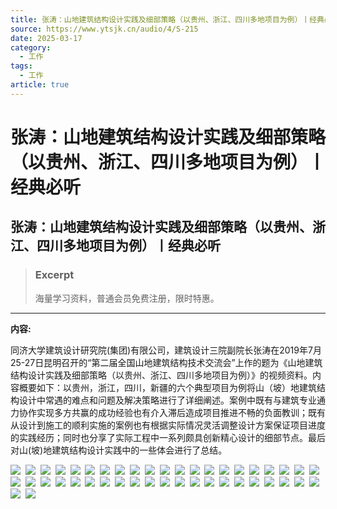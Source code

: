 ```yaml
---
title: 张涛：山地建筑结构设计实践及细部策略（以贵州、浙江、四川多地项目为例）丨经典必听
source: https://www.ytsjk.cn/audio/4/S-215
date: 2025-03-17
category:
  - 工作
tags:
  - 工作
article: true
---
```

# 张涛：山地建筑结构设计实践及细部策略（以贵州、浙江、四川多地项目为例）丨经典必听

## 张涛：山地建筑结构设计实践及细部策略（以贵州、浙江、四川多地项目为例）丨经典必听

> ### Excerpt
> 海量学习资料，普通会员免费注册，限时特惠。

---
**内容:**

同济大学建筑设计研究院(集团)有限公司，建筑设计三院副院长张涛在2019年7月25-27日昆明召开的“第二届全国山地建筑结构技术交流会”上作的题为《山地建筑结构设计实践及细部策略（以贵州、浙江、四川多地项目为例）》的视频资料。内容概要如下：以贵州，浙江，四川，新疆的六个典型项目为例将山（坡）地建筑结构设计中常遇的难点和问题及解决策略进行了详细阐述。案例中既有与建筑专业通力协作实现多方共赢的成功经验也有介入滞后造成项目推进不畅的负面教训；既有从设计到施工的顺利实施的案例也有根据实际情况灵活调整设计方案保证项目进度的实践经历；同时也分享了实际工程中一系列颇具创新精心设计的细部节点。最后对山(坡)地建筑结构设计实践中的一些体会进行了总结。

![](./%E5%BC%A0%E6%B6%9B%EF%BC%9A%E5%B1%B1%E5%9C%B0%E5%BB%BA%E7%AD%91%E7%BB%93%E6%9E%84%E8%AE%BE%E8%AE%A1%E5%AE%9E%E8%B7%B5%E5%8F%8A%E7%BB%86%E9%83%A8%E7%AD%96%E7%95%A5%EF%BC%88%E4%BB%A5%E8%B4%B5%E5%B7%9E%E3%80%81%E6%B5%99%E6%B1%9F%E3%80%81%E5%9B%9B%E5%B7%9D%E5%A4%9A%E5%9C%B0%E9%A1%B9%E7%9B%AE%E4%B8%BA%E4%BE%8B%EF%BC%89%E4%B8%A8%E7%BB%8F%E5%85%B8%E5%BF%85%E5%90%AC.assets/20200211153044694.jpg)  ![](./%E5%BC%A0%E6%B6%9B%EF%BC%9A%E5%B1%B1%E5%9C%B0%E5%BB%BA%E7%AD%91%E7%BB%93%E6%9E%84%E8%AE%BE%E8%AE%A1%E5%AE%9E%E8%B7%B5%E5%8F%8A%E7%BB%86%E9%83%A8%E7%AD%96%E7%95%A5%EF%BC%88%E4%BB%A5%E8%B4%B5%E5%B7%9E%E3%80%81%E6%B5%99%E6%B1%9F%E3%80%81%E5%9B%9B%E5%B7%9D%E5%A4%9A%E5%9C%B0%E9%A1%B9%E7%9B%AE%E4%B8%BA%E4%BE%8B%EF%BC%89%E4%B8%A8%E7%BB%8F%E5%85%B8%E5%BF%85%E5%90%AC.assets/20200211153044866.jpg)  ![](./%E5%BC%A0%E6%B6%9B%EF%BC%9A%E5%B1%B1%E5%9C%B0%E5%BB%BA%E7%AD%91%E7%BB%93%E6%9E%84%E8%AE%BE%E8%AE%A1%E5%AE%9E%E8%B7%B5%E5%8F%8A%E7%BB%86%E9%83%A8%E7%AD%96%E7%95%A5%EF%BC%88%E4%BB%A5%E8%B4%B5%E5%B7%9E%E3%80%81%E6%B5%99%E6%B1%9F%E3%80%81%E5%9B%9B%E5%B7%9D%E5%A4%9A%E5%9C%B0%E9%A1%B9%E7%9B%AE%E4%B8%BA%E4%BE%8B%EF%BC%89%E4%B8%A8%E7%BB%8F%E5%85%B8%E5%BF%85%E5%90%AC.assets/20200211153045116.jpg)  ![](./%E5%BC%A0%E6%B6%9B%EF%BC%9A%E5%B1%B1%E5%9C%B0%E5%BB%BA%E7%AD%91%E7%BB%93%E6%9E%84%E8%AE%BE%E8%AE%A1%E5%AE%9E%E8%B7%B5%E5%8F%8A%E7%BB%86%E9%83%A8%E7%AD%96%E7%95%A5%EF%BC%88%E4%BB%A5%E8%B4%B5%E5%B7%9E%E3%80%81%E6%B5%99%E6%B1%9F%E3%80%81%E5%9B%9B%E5%B7%9D%E5%A4%9A%E5%9C%B0%E9%A1%B9%E7%9B%AE%E4%B8%BA%E4%BE%8B%EF%BC%89%E4%B8%A8%E7%BB%8F%E5%85%B8%E5%BF%85%E5%90%AC.assets/20200211153045350.jpg)  ![](./%E5%BC%A0%E6%B6%9B%EF%BC%9A%E5%B1%B1%E5%9C%B0%E5%BB%BA%E7%AD%91%E7%BB%93%E6%9E%84%E8%AE%BE%E8%AE%A1%E5%AE%9E%E8%B7%B5%E5%8F%8A%E7%BB%86%E9%83%A8%E7%AD%96%E7%95%A5%EF%BC%88%E4%BB%A5%E8%B4%B5%E5%B7%9E%E3%80%81%E6%B5%99%E6%B1%9F%E3%80%81%E5%9B%9B%E5%B7%9D%E5%A4%9A%E5%9C%B0%E9%A1%B9%E7%9B%AE%E4%B8%BA%E4%BE%8B%EF%BC%89%E4%B8%A8%E7%BB%8F%E5%85%B8%E5%BF%85%E5%90%AC.assets/20200211153045538.jpg)  ![](./%E5%BC%A0%E6%B6%9B%EF%BC%9A%E5%B1%B1%E5%9C%B0%E5%BB%BA%E7%AD%91%E7%BB%93%E6%9E%84%E8%AE%BE%E8%AE%A1%E5%AE%9E%E8%B7%B5%E5%8F%8A%E7%BB%86%E9%83%A8%E7%AD%96%E7%95%A5%EF%BC%88%E4%BB%A5%E8%B4%B5%E5%B7%9E%E3%80%81%E6%B5%99%E6%B1%9F%E3%80%81%E5%9B%9B%E5%B7%9D%E5%A4%9A%E5%9C%B0%E9%A1%B9%E7%9B%AE%E4%B8%BA%E4%BE%8B%EF%BC%89%E4%B8%A8%E7%BB%8F%E5%85%B8%E5%BF%85%E5%90%AC.assets/20200211153045741.jpg)  ![](./%E5%BC%A0%E6%B6%9B%EF%BC%9A%E5%B1%B1%E5%9C%B0%E5%BB%BA%E7%AD%91%E7%BB%93%E6%9E%84%E8%AE%BE%E8%AE%A1%E5%AE%9E%E8%B7%B5%E5%8F%8A%E7%BB%86%E9%83%A8%E7%AD%96%E7%95%A5%EF%BC%88%E4%BB%A5%E8%B4%B5%E5%B7%9E%E3%80%81%E6%B5%99%E6%B1%9F%E3%80%81%E5%9B%9B%E5%B7%9D%E5%A4%9A%E5%9C%B0%E9%A1%B9%E7%9B%AE%E4%B8%BA%E4%BE%8B%EF%BC%89%E4%B8%A8%E7%BB%8F%E5%85%B8%E5%BF%85%E5%90%AC.assets/20200211153045944.jpg)  ![](./%E5%BC%A0%E6%B6%9B%EF%BC%9A%E5%B1%B1%E5%9C%B0%E5%BB%BA%E7%AD%91%E7%BB%93%E6%9E%84%E8%AE%BE%E8%AE%A1%E5%AE%9E%E8%B7%B5%E5%8F%8A%E7%BB%86%E9%83%A8%E7%AD%96%E7%95%A5%EF%BC%88%E4%BB%A5%E8%B4%B5%E5%B7%9E%E3%80%81%E6%B5%99%E6%B1%9F%E3%80%81%E5%9B%9B%E5%B7%9D%E5%A4%9A%E5%9C%B0%E9%A1%B9%E7%9B%AE%E4%B8%BA%E4%BE%8B%EF%BC%89%E4%B8%A8%E7%BB%8F%E5%85%B8%E5%BF%85%E5%90%AC.assets/20200211153046131.jpg)  ![](./%E5%BC%A0%E6%B6%9B%EF%BC%9A%E5%B1%B1%E5%9C%B0%E5%BB%BA%E7%AD%91%E7%BB%93%E6%9E%84%E8%AE%BE%E8%AE%A1%E5%AE%9E%E8%B7%B5%E5%8F%8A%E7%BB%86%E9%83%A8%E7%AD%96%E7%95%A5%EF%BC%88%E4%BB%A5%E8%B4%B5%E5%B7%9E%E3%80%81%E6%B5%99%E6%B1%9F%E3%80%81%E5%9B%9B%E5%B7%9D%E5%A4%9A%E5%9C%B0%E9%A1%B9%E7%9B%AE%E4%B8%BA%E4%BE%8B%EF%BC%89%E4%B8%A8%E7%BB%8F%E5%85%B8%E5%BF%85%E5%90%AC.assets/20200211153046335.jpg)  ![](./%E5%BC%A0%E6%B6%9B%EF%BC%9A%E5%B1%B1%E5%9C%B0%E5%BB%BA%E7%AD%91%E7%BB%93%E6%9E%84%E8%AE%BE%E8%AE%A1%E5%AE%9E%E8%B7%B5%E5%8F%8A%E7%BB%86%E9%83%A8%E7%AD%96%E7%95%A5%EF%BC%88%E4%BB%A5%E8%B4%B5%E5%B7%9E%E3%80%81%E6%B5%99%E6%B1%9F%E3%80%81%E5%9B%9B%E5%B7%9D%E5%A4%9A%E5%9C%B0%E9%A1%B9%E7%9B%AE%E4%B8%BA%E4%BE%8B%EF%BC%89%E4%B8%A8%E7%BB%8F%E5%85%B8%E5%BF%85%E5%90%AC.assets/20200211153046553.jpg)  ![](./%E5%BC%A0%E6%B6%9B%EF%BC%9A%E5%B1%B1%E5%9C%B0%E5%BB%BA%E7%AD%91%E7%BB%93%E6%9E%84%E8%AE%BE%E8%AE%A1%E5%AE%9E%E8%B7%B5%E5%8F%8A%E7%BB%86%E9%83%A8%E7%AD%96%E7%95%A5%EF%BC%88%E4%BB%A5%E8%B4%B5%E5%B7%9E%E3%80%81%E6%B5%99%E6%B1%9F%E3%80%81%E5%9B%9B%E5%B7%9D%E5%A4%9A%E5%9C%B0%E9%A1%B9%E7%9B%AE%E4%B8%BA%E4%BE%8B%EF%BC%89%E4%B8%A8%E7%BB%8F%E5%85%B8%E5%BF%85%E5%90%AC.assets/20200211153046741.jpg)  ![](./%E5%BC%A0%E6%B6%9B%EF%BC%9A%E5%B1%B1%E5%9C%B0%E5%BB%BA%E7%AD%91%E7%BB%93%E6%9E%84%E8%AE%BE%E8%AE%A1%E5%AE%9E%E8%B7%B5%E5%8F%8A%E7%BB%86%E9%83%A8%E7%AD%96%E7%95%A5%EF%BC%88%E4%BB%A5%E8%B4%B5%E5%B7%9E%E3%80%81%E6%B5%99%E6%B1%9F%E3%80%81%E5%9B%9B%E5%B7%9D%E5%A4%9A%E5%9C%B0%E9%A1%B9%E7%9B%AE%E4%B8%BA%E4%BE%8B%EF%BC%89%E4%B8%A8%E7%BB%8F%E5%85%B8%E5%BF%85%E5%90%AC.assets/20200211153046975.jpg)  ![](./%E5%BC%A0%E6%B6%9B%EF%BC%9A%E5%B1%B1%E5%9C%B0%E5%BB%BA%E7%AD%91%E7%BB%93%E6%9E%84%E8%AE%BE%E8%AE%A1%E5%AE%9E%E8%B7%B5%E5%8F%8A%E7%BB%86%E9%83%A8%E7%AD%96%E7%95%A5%EF%BC%88%E4%BB%A5%E8%B4%B5%E5%B7%9E%E3%80%81%E6%B5%99%E6%B1%9F%E3%80%81%E5%9B%9B%E5%B7%9D%E5%A4%9A%E5%9C%B0%E9%A1%B9%E7%9B%AE%E4%B8%BA%E4%BE%8B%EF%BC%89%E4%B8%A8%E7%BB%8F%E5%85%B8%E5%BF%85%E5%90%AC.assets/20200211153047241.jpg)  ![](./%E5%BC%A0%E6%B6%9B%EF%BC%9A%E5%B1%B1%E5%9C%B0%E5%BB%BA%E7%AD%91%E7%BB%93%E6%9E%84%E8%AE%BE%E8%AE%A1%E5%AE%9E%E8%B7%B5%E5%8F%8A%E7%BB%86%E9%83%A8%E7%AD%96%E7%95%A5%EF%BC%88%E4%BB%A5%E8%B4%B5%E5%B7%9E%E3%80%81%E6%B5%99%E6%B1%9F%E3%80%81%E5%9B%9B%E5%B7%9D%E5%A4%9A%E5%9C%B0%E9%A1%B9%E7%9B%AE%E4%B8%BA%E4%BE%8B%EF%BC%89%E4%B8%A8%E7%BB%8F%E5%85%B8%E5%BF%85%E5%90%AC.assets/20200211153047491.jpg)  ![](./%E5%BC%A0%E6%B6%9B%EF%BC%9A%E5%B1%B1%E5%9C%B0%E5%BB%BA%E7%AD%91%E7%BB%93%E6%9E%84%E8%AE%BE%E8%AE%A1%E5%AE%9E%E8%B7%B5%E5%8F%8A%E7%BB%86%E9%83%A8%E7%AD%96%E7%95%A5%EF%BC%88%E4%BB%A5%E8%B4%B5%E5%B7%9E%E3%80%81%E6%B5%99%E6%B1%9F%E3%80%81%E5%9B%9B%E5%B7%9D%E5%A4%9A%E5%9C%B0%E9%A1%B9%E7%9B%AE%E4%B8%BA%E4%BE%8B%EF%BC%89%E4%B8%A8%E7%BB%8F%E5%85%B8%E5%BF%85%E5%90%AC.assets/20200211153047678.jpg)  ![](./%E5%BC%A0%E6%B6%9B%EF%BC%9A%E5%B1%B1%E5%9C%B0%E5%BB%BA%E7%AD%91%E7%BB%93%E6%9E%84%E8%AE%BE%E8%AE%A1%E5%AE%9E%E8%B7%B5%E5%8F%8A%E7%BB%86%E9%83%A8%E7%AD%96%E7%95%A5%EF%BC%88%E4%BB%A5%E8%B4%B5%E5%B7%9E%E3%80%81%E6%B5%99%E6%B1%9F%E3%80%81%E5%9B%9B%E5%B7%9D%E5%A4%9A%E5%9C%B0%E9%A1%B9%E7%9B%AE%E4%B8%BA%E4%BE%8B%EF%BC%89%E4%B8%A8%E7%BB%8F%E5%85%B8%E5%BF%85%E5%90%AC.assets/20200211153047881.jpg)  ![](./%E5%BC%A0%E6%B6%9B%EF%BC%9A%E5%B1%B1%E5%9C%B0%E5%BB%BA%E7%AD%91%E7%BB%93%E6%9E%84%E8%AE%BE%E8%AE%A1%E5%AE%9E%E8%B7%B5%E5%8F%8A%E7%BB%86%E9%83%A8%E7%AD%96%E7%95%A5%EF%BC%88%E4%BB%A5%E8%B4%B5%E5%B7%9E%E3%80%81%E6%B5%99%E6%B1%9F%E3%80%81%E5%9B%9B%E5%B7%9D%E5%A4%9A%E5%9C%B0%E9%A1%B9%E7%9B%AE%E4%B8%BA%E4%BE%8B%EF%BC%89%E4%B8%A8%E7%BB%8F%E5%85%B8%E5%BF%85%E5%90%AC.assets/20200211153048100.jpg)  ![](./%E5%BC%A0%E6%B6%9B%EF%BC%9A%E5%B1%B1%E5%9C%B0%E5%BB%BA%E7%AD%91%E7%BB%93%E6%9E%84%E8%AE%BE%E8%AE%A1%E5%AE%9E%E8%B7%B5%E5%8F%8A%E7%BB%86%E9%83%A8%E7%AD%96%E7%95%A5%EF%BC%88%E4%BB%A5%E8%B4%B5%E5%B7%9E%E3%80%81%E6%B5%99%E6%B1%9F%E3%80%81%E5%9B%9B%E5%B7%9D%E5%A4%9A%E5%9C%B0%E9%A1%B9%E7%9B%AE%E4%B8%BA%E4%BE%8B%EF%BC%89%E4%B8%A8%E7%BB%8F%E5%85%B8%E5%BF%85%E5%90%AC.assets/20200211153048366.jpg)  ![](./%E5%BC%A0%E6%B6%9B%EF%BC%9A%E5%B1%B1%E5%9C%B0%E5%BB%BA%E7%AD%91%E7%BB%93%E6%9E%84%E8%AE%BE%E8%AE%A1%E5%AE%9E%E8%B7%B5%E5%8F%8A%E7%BB%86%E9%83%A8%E7%AD%96%E7%95%A5%EF%BC%88%E4%BB%A5%E8%B4%B5%E5%B7%9E%E3%80%81%E6%B5%99%E6%B1%9F%E3%80%81%E5%9B%9B%E5%B7%9D%E5%A4%9A%E5%9C%B0%E9%A1%B9%E7%9B%AE%E4%B8%BA%E4%BE%8B%EF%BC%89%E4%B8%A8%E7%BB%8F%E5%85%B8%E5%BF%85%E5%90%AC.assets/20200211153048647.jpg)  ![](./%E5%BC%A0%E6%B6%9B%EF%BC%9A%E5%B1%B1%E5%9C%B0%E5%BB%BA%E7%AD%91%E7%BB%93%E6%9E%84%E8%AE%BE%E8%AE%A1%E5%AE%9E%E8%B7%B5%E5%8F%8A%E7%BB%86%E9%83%A8%E7%AD%96%E7%95%A5%EF%BC%88%E4%BB%A5%E8%B4%B5%E5%B7%9E%E3%80%81%E6%B5%99%E6%B1%9F%E3%80%81%E5%9B%9B%E5%B7%9D%E5%A4%9A%E5%9C%B0%E9%A1%B9%E7%9B%AE%E4%B8%BA%E4%BE%8B%EF%BC%89%E4%B8%A8%E7%BB%8F%E5%85%B8%E5%BF%85%E5%90%AC.assets/20200211153048897.jpg)  ![](./%E5%BC%A0%E6%B6%9B%EF%BC%9A%E5%B1%B1%E5%9C%B0%E5%BB%BA%E7%AD%91%E7%BB%93%E6%9E%84%E8%AE%BE%E8%AE%A1%E5%AE%9E%E8%B7%B5%E5%8F%8A%E7%BB%86%E9%83%A8%E7%AD%96%E7%95%A5%EF%BC%88%E4%BB%A5%E8%B4%B5%E5%B7%9E%E3%80%81%E6%B5%99%E6%B1%9F%E3%80%81%E5%9B%9B%E5%B7%9D%E5%A4%9A%E5%9C%B0%E9%A1%B9%E7%9B%AE%E4%B8%BA%E4%BE%8B%EF%BC%89%E4%B8%A8%E7%BB%8F%E5%85%B8%E5%BF%85%E5%90%AC.assets/20200211153049147.jpg)  ![](./%E5%BC%A0%E6%B6%9B%EF%BC%9A%E5%B1%B1%E5%9C%B0%E5%BB%BA%E7%AD%91%E7%BB%93%E6%9E%84%E8%AE%BE%E8%AE%A1%E5%AE%9E%E8%B7%B5%E5%8F%8A%E7%BB%86%E9%83%A8%E7%AD%96%E7%95%A5%EF%BC%88%E4%BB%A5%E8%B4%B5%E5%B7%9E%E3%80%81%E6%B5%99%E6%B1%9F%E3%80%81%E5%9B%9B%E5%B7%9D%E5%A4%9A%E5%9C%B0%E9%A1%B9%E7%9B%AE%E4%B8%BA%E4%BE%8B%EF%BC%89%E4%B8%A8%E7%BB%8F%E5%85%B8%E5%BF%85%E5%90%AC.assets/20200211153049647.jpg)  ![](./%E5%BC%A0%E6%B6%9B%EF%BC%9A%E5%B1%B1%E5%9C%B0%E5%BB%BA%E7%AD%91%E7%BB%93%E6%9E%84%E8%AE%BE%E8%AE%A1%E5%AE%9E%E8%B7%B5%E5%8F%8A%E7%BB%86%E9%83%A8%E7%AD%96%E7%95%A5%EF%BC%88%E4%BB%A5%E8%B4%B5%E5%B7%9E%E3%80%81%E6%B5%99%E6%B1%9F%E3%80%81%E5%9B%9B%E5%B7%9D%E5%A4%9A%E5%9C%B0%E9%A1%B9%E7%9B%AE%E4%B8%BA%E4%BE%8B%EF%BC%89%E4%B8%A8%E7%BB%8F%E5%85%B8%E5%BF%85%E5%90%AC.assets/20200211153050053.jpg)  ![](./%E5%BC%A0%E6%B6%9B%EF%BC%9A%E5%B1%B1%E5%9C%B0%E5%BB%BA%E7%AD%91%E7%BB%93%E6%9E%84%E8%AE%BE%E8%AE%A1%E5%AE%9E%E8%B7%B5%E5%8F%8A%E7%BB%86%E9%83%A8%E7%AD%96%E7%95%A5%EF%BC%88%E4%BB%A5%E8%B4%B5%E5%B7%9E%E3%80%81%E6%B5%99%E6%B1%9F%E3%80%81%E5%9B%9B%E5%B7%9D%E5%A4%9A%E5%9C%B0%E9%A1%B9%E7%9B%AE%E4%B8%BA%E4%BE%8B%EF%BC%89%E4%B8%A8%E7%BB%8F%E5%85%B8%E5%BF%85%E5%90%AC.assets/20200211153051913.jpg)  ![](./%E5%BC%A0%E6%B6%9B%EF%BC%9A%E5%B1%B1%E5%9C%B0%E5%BB%BA%E7%AD%91%E7%BB%93%E6%9E%84%E8%AE%BE%E8%AE%A1%E5%AE%9E%E8%B7%B5%E5%8F%8A%E7%BB%86%E9%83%A8%E7%AD%96%E7%95%A5%EF%BC%88%E4%BB%A5%E8%B4%B5%E5%B7%9E%E3%80%81%E6%B5%99%E6%B1%9F%E3%80%81%E5%9B%9B%E5%B7%9D%E5%A4%9A%E5%9C%B0%E9%A1%B9%E7%9B%AE%E4%B8%BA%E4%BE%8B%EF%BC%89%E4%B8%A8%E7%BB%8F%E5%85%B8%E5%BF%85%E5%90%AC.assets/20200211153052147.jpg)  ![](./%E5%BC%A0%E6%B6%9B%EF%BC%9A%E5%B1%B1%E5%9C%B0%E5%BB%BA%E7%AD%91%E7%BB%93%E6%9E%84%E8%AE%BE%E8%AE%A1%E5%AE%9E%E8%B7%B5%E5%8F%8A%E7%BB%86%E9%83%A8%E7%AD%96%E7%95%A5%EF%BC%88%E4%BB%A5%E8%B4%B5%E5%B7%9E%E3%80%81%E6%B5%99%E6%B1%9F%E3%80%81%E5%9B%9B%E5%B7%9D%E5%A4%9A%E5%9C%B0%E9%A1%B9%E7%9B%AE%E4%B8%BA%E4%BE%8B%EF%BC%89%E4%B8%A8%E7%BB%8F%E5%85%B8%E5%BF%85%E5%90%AC.assets/20200211153052809.jpg)  ![](./%E5%BC%A0%E6%B6%9B%EF%BC%9A%E5%B1%B1%E5%9C%B0%E5%BB%BA%E7%AD%91%E7%BB%93%E6%9E%84%E8%AE%BE%E8%AE%A1%E5%AE%9E%E8%B7%B5%E5%8F%8A%E7%BB%86%E9%83%A8%E7%AD%96%E7%95%A5%EF%BC%88%E4%BB%A5%E8%B4%B5%E5%B7%9E%E3%80%81%E6%B5%99%E6%B1%9F%E3%80%81%E5%9B%9B%E5%B7%9D%E5%A4%9A%E5%9C%B0%E9%A1%B9%E7%9B%AE%E4%B8%BA%E4%BE%8B%EF%BC%89%E4%B8%A8%E7%BB%8F%E5%85%B8%E5%BF%85%E5%90%AC.assets/20200211153053022.jpg)  ![](./%E5%BC%A0%E6%B6%9B%EF%BC%9A%E5%B1%B1%E5%9C%B0%E5%BB%BA%E7%AD%91%E7%BB%93%E6%9E%84%E8%AE%BE%E8%AE%A1%E5%AE%9E%E8%B7%B5%E5%8F%8A%E7%BB%86%E9%83%A8%E7%AD%96%E7%95%A5%EF%BC%88%E4%BB%A5%E8%B4%B5%E5%B7%9E%E3%80%81%E6%B5%99%E6%B1%9F%E3%80%81%E5%9B%9B%E5%B7%9D%E5%A4%9A%E5%9C%B0%E9%A1%B9%E7%9B%AE%E4%B8%BA%E4%BE%8B%EF%BC%89%E4%B8%A8%E7%BB%8F%E5%85%B8%E5%BF%85%E5%90%AC.assets/20200211153053538.jpg)  ![](./%E5%BC%A0%E6%B6%9B%EF%BC%9A%E5%B1%B1%E5%9C%B0%E5%BB%BA%E7%AD%91%E7%BB%93%E6%9E%84%E8%AE%BE%E8%AE%A1%E5%AE%9E%E8%B7%B5%E5%8F%8A%E7%BB%86%E9%83%A8%E7%AD%96%E7%95%A5%EF%BC%88%E4%BB%A5%E8%B4%B5%E5%B7%9E%E3%80%81%E6%B5%99%E6%B1%9F%E3%80%81%E5%9B%9B%E5%B7%9D%E5%A4%9A%E5%9C%B0%E9%A1%B9%E7%9B%AE%E4%B8%BA%E4%BE%8B%EF%BC%89%E4%B8%A8%E7%BB%8F%E5%85%B8%E5%BF%85%E5%90%AC.assets/20200211153054881.jpg)  ![](./%E5%BC%A0%E6%B6%9B%EF%BC%9A%E5%B1%B1%E5%9C%B0%E5%BB%BA%E7%AD%91%E7%BB%93%E6%9E%84%E8%AE%BE%E8%AE%A1%E5%AE%9E%E8%B7%B5%E5%8F%8A%E7%BB%86%E9%83%A8%E7%AD%96%E7%95%A5%EF%BC%88%E4%BB%A5%E8%B4%B5%E5%B7%9E%E3%80%81%E6%B5%99%E6%B1%9F%E3%80%81%E5%9B%9B%E5%B7%9D%E5%A4%9A%E5%9C%B0%E9%A1%B9%E7%9B%AE%E4%B8%BA%E4%BE%8B%EF%BC%89%E4%B8%A8%E7%BB%8F%E5%85%B8%E5%BF%85%E5%90%AC.assets/20200211153055038.jpg)  ![](./%E5%BC%A0%E6%B6%9B%EF%BC%9A%E5%B1%B1%E5%9C%B0%E5%BB%BA%E7%AD%91%E7%BB%93%E6%9E%84%E8%AE%BE%E8%AE%A1%E5%AE%9E%E8%B7%B5%E5%8F%8A%E7%BB%86%E9%83%A8%E7%AD%96%E7%95%A5%EF%BC%88%E4%BB%A5%E8%B4%B5%E5%B7%9E%E3%80%81%E6%B5%99%E6%B1%9F%E3%80%81%E5%9B%9B%E5%B7%9D%E5%A4%9A%E5%9C%B0%E9%A1%B9%E7%9B%AE%E4%B8%BA%E4%BE%8B%EF%BC%89%E4%B8%A8%E7%BB%8F%E5%85%B8%E5%BF%85%E5%90%AC.assets/20200211153056381.jpg)  ![](./%E5%BC%A0%E6%B6%9B%EF%BC%9A%E5%B1%B1%E5%9C%B0%E5%BB%BA%E7%AD%91%E7%BB%93%E6%9E%84%E8%AE%BE%E8%AE%A1%E5%AE%9E%E8%B7%B5%E5%8F%8A%E7%BB%86%E9%83%A8%E7%AD%96%E7%95%A5%EF%BC%88%E4%BB%A5%E8%B4%B5%E5%B7%9E%E3%80%81%E6%B5%99%E6%B1%9F%E3%80%81%E5%9B%9B%E5%B7%9D%E5%A4%9A%E5%9C%B0%E9%A1%B9%E7%9B%AE%E4%B8%BA%E4%BE%8B%EF%BC%89%E4%B8%A8%E7%BB%8F%E5%85%B8%E5%BF%85%E5%90%AC.assets/20200211153056663.jpg)  ![](./%E5%BC%A0%E6%B6%9B%EF%BC%9A%E5%B1%B1%E5%9C%B0%E5%BB%BA%E7%AD%91%E7%BB%93%E6%9E%84%E8%AE%BE%E8%AE%A1%E5%AE%9E%E8%B7%B5%E5%8F%8A%E7%BB%86%E9%83%A8%E7%AD%96%E7%95%A5%EF%BC%88%E4%BB%A5%E8%B4%B5%E5%B7%9E%E3%80%81%E6%B5%99%E6%B1%9F%E3%80%81%E5%9B%9B%E5%B7%9D%E5%A4%9A%E5%9C%B0%E9%A1%B9%E7%9B%AE%E4%B8%BA%E4%BE%8B%EF%BC%89%E4%B8%A8%E7%BB%8F%E5%85%B8%E5%BF%85%E5%90%AC.assets/20200211153057303.jpg)  ![](./%E5%BC%A0%E6%B6%9B%EF%BC%9A%E5%B1%B1%E5%9C%B0%E5%BB%BA%E7%AD%91%E7%BB%93%E6%9E%84%E8%AE%BE%E8%AE%A1%E5%AE%9E%E8%B7%B5%E5%8F%8A%E7%BB%86%E9%83%A8%E7%AD%96%E7%95%A5%EF%BC%88%E4%BB%A5%E8%B4%B5%E5%B7%9E%E3%80%81%E6%B5%99%E6%B1%9F%E3%80%81%E5%9B%9B%E5%B7%9D%E5%A4%9A%E5%9C%B0%E9%A1%B9%E7%9B%AE%E4%B8%BA%E4%BE%8B%EF%BC%89%E4%B8%A8%E7%BB%8F%E5%85%B8%E5%BF%85%E5%90%AC.assets/20200211153058262.jpg)  ![](./%E5%BC%A0%E6%B6%9B%EF%BC%9A%E5%B1%B1%E5%9C%B0%E5%BB%BA%E7%AD%91%E7%BB%93%E6%9E%84%E8%AE%BE%E8%AE%A1%E5%AE%9E%E8%B7%B5%E5%8F%8A%E7%BB%86%E9%83%A8%E7%AD%96%E7%95%A5%EF%BC%88%E4%BB%A5%E8%B4%B5%E5%B7%9E%E3%80%81%E6%B5%99%E6%B1%9F%E3%80%81%E5%9B%9B%E5%B7%9D%E5%A4%9A%E5%9C%B0%E9%A1%B9%E7%9B%AE%E4%B8%BA%E4%BE%8B%EF%BC%89%E4%B8%A8%E7%BB%8F%E5%85%B8%E5%BF%85%E5%90%AC.assets/20200211153100553.jpg)  ![](./%E5%BC%A0%E6%B6%9B%EF%BC%9A%E5%B1%B1%E5%9C%B0%E5%BB%BA%E7%AD%91%E7%BB%93%E6%9E%84%E8%AE%BE%E8%AE%A1%E5%AE%9E%E8%B7%B5%E5%8F%8A%E7%BB%86%E9%83%A8%E7%AD%96%E7%95%A5%EF%BC%88%E4%BB%A5%E8%B4%B5%E5%B7%9E%E3%80%81%E6%B5%99%E6%B1%9F%E3%80%81%E5%9B%9B%E5%B7%9D%E5%A4%9A%E5%9C%B0%E9%A1%B9%E7%9B%AE%E4%B8%BA%E4%BE%8B%EF%BC%89%E4%B8%A8%E7%BB%8F%E5%85%B8%E5%BF%85%E5%90%AC.assets/20200211153100741.jpg)  ![](./%E5%BC%A0%E6%B6%9B%EF%BC%9A%E5%B1%B1%E5%9C%B0%E5%BB%BA%E7%AD%91%E7%BB%93%E6%9E%84%E8%AE%BE%E8%AE%A1%E5%AE%9E%E8%B7%B5%E5%8F%8A%E7%BB%86%E9%83%A8%E7%AD%96%E7%95%A5%EF%BC%88%E4%BB%A5%E8%B4%B5%E5%B7%9E%E3%80%81%E6%B5%99%E6%B1%9F%E3%80%81%E5%9B%9B%E5%B7%9D%E5%A4%9A%E5%9C%B0%E9%A1%B9%E7%9B%AE%E4%B8%BA%E4%BE%8B%EF%BC%89%E4%B8%A8%E7%BB%8F%E5%85%B8%E5%BF%85%E5%90%AC.assets/20200211153102881.jpg)  ![](./%E5%BC%A0%E6%B6%9B%EF%BC%9A%E5%B1%B1%E5%9C%B0%E5%BB%BA%E7%AD%91%E7%BB%93%E6%9E%84%E8%AE%BE%E8%AE%A1%E5%AE%9E%E8%B7%B5%E5%8F%8A%E7%BB%86%E9%83%A8%E7%AD%96%E7%95%A5%EF%BC%88%E4%BB%A5%E8%B4%B5%E5%B7%9E%E3%80%81%E6%B5%99%E6%B1%9F%E3%80%81%E5%9B%9B%E5%B7%9D%E5%A4%9A%E5%9C%B0%E9%A1%B9%E7%9B%AE%E4%B8%BA%E4%BE%8B%EF%BC%89%E4%B8%A8%E7%BB%8F%E5%85%B8%E5%BF%85%E5%90%AC.assets/20200211153103100.jpg)  ![](./%E5%BC%A0%E6%B6%9B%EF%BC%9A%E5%B1%B1%E5%9C%B0%E5%BB%BA%E7%AD%91%E7%BB%93%E6%9E%84%E8%AE%BE%E8%AE%A1%E5%AE%9E%E8%B7%B5%E5%8F%8A%E7%BB%86%E9%83%A8%E7%AD%96%E7%95%A5%EF%BC%88%E4%BB%A5%E8%B4%B5%E5%B7%9E%E3%80%81%E6%B5%99%E6%B1%9F%E3%80%81%E5%9B%9B%E5%B7%9D%E5%A4%9A%E5%9C%B0%E9%A1%B9%E7%9B%AE%E4%B8%BA%E4%BE%8B%EF%BC%89%E4%B8%A8%E7%BB%8F%E5%85%B8%E5%BF%85%E5%90%AC.assets/20200211153103272.jpg)  ![](./%E5%BC%A0%E6%B6%9B%EF%BC%9A%E5%B1%B1%E5%9C%B0%E5%BB%BA%E7%AD%91%E7%BB%93%E6%9E%84%E8%AE%BE%E8%AE%A1%E5%AE%9E%E8%B7%B5%E5%8F%8A%E7%BB%86%E9%83%A8%E7%AD%96%E7%95%A5%EF%BC%88%E4%BB%A5%E8%B4%B5%E5%B7%9E%E3%80%81%E6%B5%99%E6%B1%9F%E3%80%81%E5%9B%9B%E5%B7%9D%E5%A4%9A%E5%9C%B0%E9%A1%B9%E7%9B%AE%E4%B8%BA%E4%BE%8B%EF%BC%89%E4%B8%A8%E7%BB%8F%E5%85%B8%E5%BF%85%E5%90%AC.assets/20200211153103913.jpg)  ![](./%E5%BC%A0%E6%B6%9B%EF%BC%9A%E5%B1%B1%E5%9C%B0%E5%BB%BA%E7%AD%91%E7%BB%93%E6%9E%84%E8%AE%BE%E8%AE%A1%E5%AE%9E%E8%B7%B5%E5%8F%8A%E7%BB%86%E9%83%A8%E7%AD%96%E7%95%A5%EF%BC%88%E4%BB%A5%E8%B4%B5%E5%B7%9E%E3%80%81%E6%B5%99%E6%B1%9F%E3%80%81%E5%9B%9B%E5%B7%9D%E5%A4%9A%E5%9C%B0%E9%A1%B9%E7%9B%AE%E4%B8%BA%E4%BE%8B%EF%BC%89%E4%B8%A8%E7%BB%8F%E5%85%B8%E5%BF%85%E5%90%AC.assets/20200211153104850.jpg)  ![](./%E5%BC%A0%E6%B6%9B%EF%BC%9A%E5%B1%B1%E5%9C%B0%E5%BB%BA%E7%AD%91%E7%BB%93%E6%9E%84%E8%AE%BE%E8%AE%A1%E5%AE%9E%E8%B7%B5%E5%8F%8A%E7%BB%86%E9%83%A8%E7%AD%96%E7%95%A5%EF%BC%88%E4%BB%A5%E8%B4%B5%E5%B7%9E%E3%80%81%E6%B5%99%E6%B1%9F%E3%80%81%E5%9B%9B%E5%B7%9D%E5%A4%9A%E5%9C%B0%E9%A1%B9%E7%9B%AE%E4%B8%BA%E4%BE%8B%EF%BC%89%E4%B8%A8%E7%BB%8F%E5%85%B8%E5%BF%85%E5%90%AC.assets/20200211153105663.jpg)  ![](./%E5%BC%A0%E6%B6%9B%EF%BC%9A%E5%B1%B1%E5%9C%B0%E5%BB%BA%E7%AD%91%E7%BB%93%E6%9E%84%E8%AE%BE%E8%AE%A1%E5%AE%9E%E8%B7%B5%E5%8F%8A%E7%BB%86%E9%83%A8%E7%AD%96%E7%95%A5%EF%BC%88%E4%BB%A5%E8%B4%B5%E5%B7%9E%E3%80%81%E6%B5%99%E6%B1%9F%E3%80%81%E5%9B%9B%E5%B7%9D%E5%A4%9A%E5%9C%B0%E9%A1%B9%E7%9B%AE%E4%B8%BA%E4%BE%8B%EF%BC%89%E4%B8%A8%E7%BB%8F%E5%85%B8%E5%BF%85%E5%90%AC.assets/20200211153107522.jpg)  ![](./%E5%BC%A0%E6%B6%9B%EF%BC%9A%E5%B1%B1%E5%9C%B0%E5%BB%BA%E7%AD%91%E7%BB%93%E6%9E%84%E8%AE%BE%E8%AE%A1%E5%AE%9E%E8%B7%B5%E5%8F%8A%E7%BB%86%E9%83%A8%E7%AD%96%E7%95%A5%EF%BC%88%E4%BB%A5%E8%B4%B5%E5%B7%9E%E3%80%81%E6%B5%99%E6%B1%9F%E3%80%81%E5%9B%9B%E5%B7%9D%E5%A4%9A%E5%9C%B0%E9%A1%B9%E7%9B%AE%E4%B8%BA%E4%BE%8B%EF%BC%89%E4%B8%A8%E7%BB%8F%E5%85%B8%E5%BF%85%E5%90%AC.assets/20200211153107710.jpg)
